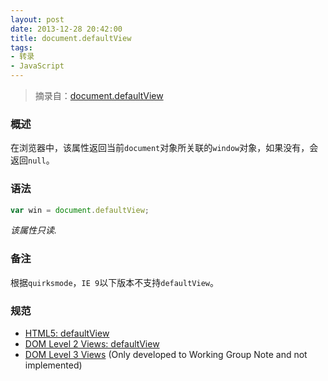 ```yaml
---
layout: post
date: 2013-12-28 20:42:00
title: document.defaultView
tags:
- 转录
- JavaScript
---
```


> 摘录自：[document.defaultView](https://developer.mozilla.org/zh-CN/docs/DOM/document.defaultView)

### 概述

在浏览器中，该属性返回当前`document`对象所关联的`window`对象，如果没有，会返回`null`。

<!--more-->

### 语法

```javascript
var win = document.defaultView;
```

*该属性只读.*

### 备注

根据`quirksmode`，`IE 9`以下版本不支持`defaultView`。

### 规范

* [HTML5: defaultView](https://developer.mozilla.org/zh-cn/HTML/HTML5)
* [DOM Level 2 Views: defaultView](http://www.w3.org/TR/DOM-Level-2-Views/views.html#Views-DocumentView-defaultView)
* [DOM Level 3 Views](http://www.w3.org/TR/DOM-Level-3-Views/) (Only developed to Working Group Note and not implemented)